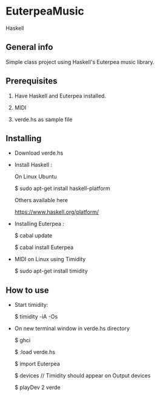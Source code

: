 # EuterpeaMusic
  Haskell 
  
  ## General info
  Simple class project using Haskell's Euterpea music library.
 
  ## Prerequisites
  1) Have Haskell and Euterpea installed.
  
  2) MIDI
  
  3) verde.hs as sample file
  
  ## Installing
  * Download verde.hs
  
  * Install Haskell : 
  
      On Linux Ubuntu 
  
      $ sudo apt-get install haskell-platform
  
      Others available here
  
      https://www.haskell.org/platform/
  
  * Installing Euterpea : 
  
     $ cabal update
     
     $ cabal install Euterpea
  
  * MIDI on Linux using Timidity 
  
     $ sudo apt-get install timidity
  
  ## How to use
  * Start timidity:
  
    $ timidity -iA -Os
    
  * On new terminal window in verde.hs directory 
  
    $ ghci
    
    $ :load verde.hs 
    
    $ import Euterpea 
    
    $ devices // Timidity should appear on Output devices
    
    $ playDev 2 verde
  
